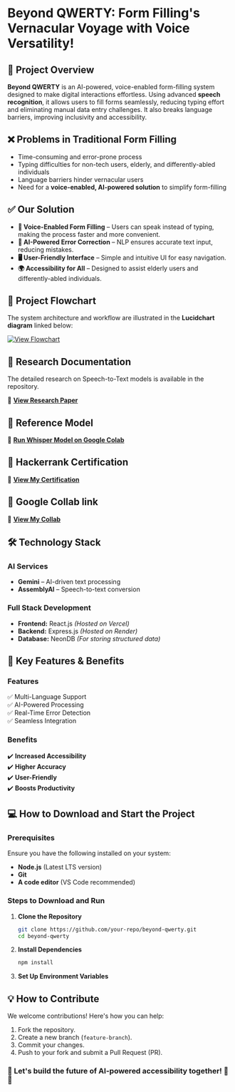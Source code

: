 # Beyond QWERTY: Form Filling's Vernacular Voyage with Voice Versatility!  

## 📌 Project Overview  
**Beyond QWERTY** is an AI-powered, voice-enabled form-filling system designed to make digital interactions effortless. Using advanced **speech recognition**, it allows users to fill forms seamlessly, reducing typing effort and eliminating manual data entry challenges. It also breaks language barriers, improving inclusivity and accessibility.

## ❌ Problems in Traditional Form Filling  
- Time-consuming and error-prone process  
- Typing difficulties for non-tech users, elderly, and differently-abled individuals  
- Language barriers hinder vernacular users  
- Need for a **voice-enabled, AI-powered solution** to simplify form-filling

## ✅ Our Solution  
- **🎤 Voice-Enabled Form Filling** – Users can speak instead of typing, making the process faster and more convenient.  
- **🤖 AI-Powered Error Correction** – NLP ensures accurate text input, reducing mistakes.  
- **🖥️ User-Friendly Interface** – Simple and intuitive UI for easy navigation.  
- **🌍 Accessibility for All** – Designed to assist elderly users and differently-abled individuals.  

## 🔗 Project Flowchart  
The system architecture and workflow are illustrated in the **Lucidchart diagram** linked below:  

[![View Flowchart](https://img.shields.io/badge/View%20Flowchart-Lucidchart-blue?style=for-the-badge)](https://lucid.app/lucidchart/7f588edb-4774-410b-9482-438fd0c3822a/edit?viewport_loc=-1283%2C-480%2C3586%2C1789%2C0_0&invitationId=inv_528b50ce-80df-4398-b5fa-36bf870dffc9)  


## 📄 Research Documentation  
The detailed research on Speech-to-Text models is available in the repository.  

📌 **[View Research Paper](https://drive.google.com/drive/folders/1OHelb_6zL_I_WRSQi2-wZ9vyQXlxjWNU)**  
## 📄 Reference Model
📌 **[Run Whisper Model on Google Colab](https://colab.research.google.com/drive/1KcmaD4bWt3FUgYEcy6J0AiDgSBXN-AX3#scrollTo=xlTUP7NPmPQp)**


## 📄 Hackerrank Certification 

📌 **[View My Certification](https://drive.google.com/drive/u/1/folders/1BYn3JTq1VyIOH87Sa8AIov1NlIf9MIA1)** 

## 📄 Google Collab link

📌 **[View My Collab](https://colab.research.google.com/drive/1VW7wHyf2s3nELHlG4hmU6gwQ94OuaShV#scrollTo=EM6upgxMQKdN)** 

## 🛠️ Technology Stack  
### **AI Services**  
- **Gemini** – AI-driven text processing  
- **AssemblyAI** – Speech-to-text conversion  

### **Full Stack Development**  
- **Frontend:** React.js *(Hosted on Vercel)*  
- **Backend:** Express.js *(Hosted on Render)*  
- **Database:** NeonDB *(For storing structured data)*

## 🔑 Key Features & Benefits  
### Features  
✅ Multi-Language Support  
✅ AI-Powered Processing  
✅ Real-Time Error Detection  
✅ Seamless Integration 

### Benefits  
✔️ **Increased Accessibility**  
✔️ **Higher Accuracy**  
✔️ **User-Friendly**  
✔️ **Boosts Productivity**

## 💻 How to Download and Start the Project
### **Prerequisites**  
Ensure you have the following installed on your system:  
- **Node.js** (Latest LTS version)  
- **Git**  
- **A code editor** (VS Code recommended)

### **Steps to Download and Run**  
1. **Clone the Repository**  
   ```bash  
   git clone https://github.com/your-repo/beyond-qwerty.git  
   cd beyond-qwerty
2. **Install Dependencies**  
   ```bash
   npm install
4. **Set Up Environment Variables**
   

## 💡 How to Contribute  
We welcome contributions! Here's how you can help:  
1. Fork the repository.  
2. Create a new branch (`feature-branch`).  
3. Commit your changes.  
4. Push to your fork and submit a Pull Request (PR).

  ### 🚀 Let's build the future of AI-powered accessibility together! 🎤🤖

